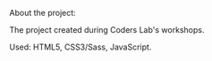 About the project:	

The project created during Coders Lab's workshops. 	

Used: HTML5, CSS3/Sass, JavaScript.
